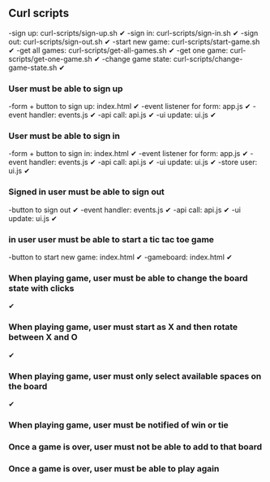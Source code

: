 ## Curl scripts
-sign up: curl-scripts/sign-up.sh ✔
-sign in: curl-scripts/sign-in.sh ✔
-sign out: curl-scripts/sign-out.sh ✔
-start new game: curl-scripts/start-game.sh ✔
-get all games: curl-scripts/get-all-games.sh ✔
-get one game: curl-scripts/get-one-game.sh ✔
-change game state: curl-scripts/change-game-state.sh ✔

### User must be able to sign up
-form + button to sign up: index.html ✔
-event listener for form: app.js ✔
-event handler: events.js ✔
-api call: api.js ✔
-ui update: ui.js ✔

### User must be able to sign in
-form + button to sign in: index.html ✔
-event listener for form: app.js ✔
-event handler: events.js ✔
-api call: api.js ✔
-ui update: ui.js ✔
-store user: ui.js ✔

### Signed in user must be able to sign out
-button to sign out ✔
-event handler: events.js ✔
-api call: api.js ✔
-ui update: ui.js ✔

### in user user must be able to start a tic tac toe game
-button to start new game: index.html ✔
-gameboard: index.html ✔

### When playing game, user must be able to change the board state with clicks
✔

### When playing game, user must start as X and then rotate between X and O
✔

### When playing game, user must only select available spaces on the board
✔

### When playing game, user must be notified of win or tie

### Once a game is over, user must not be able to add to that board

### Once a game is over, user must be able to play again
